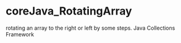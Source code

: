 # coreJava_RotatingArray
rotating an array to the right or left by some steps. Java Collections Framework
